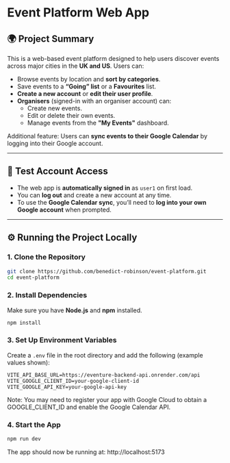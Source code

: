 # Event Platform Web App

## 🌍 Project Summary

This is a web-based event platform designed to help users discover events across major cities in the **UK and US**. Users can:

- Browse events by location and **sort by categories**.
- Save events to a **“Going” list** or a **Favourites** list.
- **Create a new account** or **edit their user profile**.
- **Organisers** (signed-in with an organiser account) can:
  - Create new events.
  - Edit or delete their own events.
  - Manage events from the **"My Events"** dashboard.

Additional feature: Users can **sync events to their Google Calendar** by logging into their Google account.

---

## 👤 Test Account Access

- The web app is **automatically signed in** as `user1` on first load.
- You can **log out** and create a new account at any time.
- To use the **Google Calendar sync**, you’ll need to **log into your own Google account** when prompted.

---

## ⚙️ Running the Project Locally

### 1. **Clone the Repository**
```bash
git clone https://github.com/benedict-robinson/event-platform.git
cd event-platform
```
### 2. Install Dependencies

Make sure you have **Node.js** and **npm** installed.
```bash
npm install
```
### 3. Set Up Environment Variables

Create a `.env` file in the root directory and add the following (example values shown):

```env
VITE_API_BASE_URL=https://eventure-backend-api.onrender.com/api
VITE_GOOGLE_CLIENT_ID=your-google-client-id
VITE_GOOGLE_API_KEY=your-google-api-key
```
Note: You may need to register your app with Google Cloud to obtain a GOOGLE_CLIENT_ID and enable the Google Calendar API.

### 4. Start the App
```bash
npm run dev
```
The app should now be running at: http://localhost:5173
